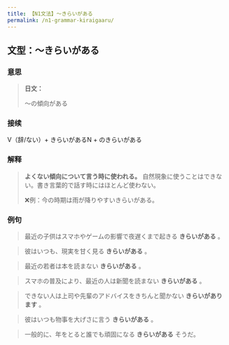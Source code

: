 ```yaml
---
title: 【N1文法】〜きらいがある
permalink: /n1-grammar-kiraigaaru/
---
```


## 文型：〜きらいがある

### 意思

> **日文：**
> 
> 〜の傾向がある

### 接续

V（辞/ない）+ きらいがあるN + のきらいがある

### 解释

> **よくない傾向について言う時に使われる。** 自然現象に使うことはできない。書き言葉的で話す時にはほとんど使わない。
> 
> ❌例：今の時期は雨が降りやすいきらいがある。

### 例句

> 最近の子供はスマホやゲームの影響で夜遅くまで起きる **きらいがある** 。

> 彼はいつも、現実を甘く見る **きらいがある** 。

> 最近の若者は本を読まない **きらいがある** 。

> スマホの普及により、最近の人は新聞を読まない **きらいがある** 。

> できない人は上司や先輩のアドバイスをきちんと聞かない **きらいがあります** 。

> 彼はいつも物事を大げさに言う **きらいがある** 。

> 一般的に、年をとると誰でも頑固になる **きらいがある** そうだ。

